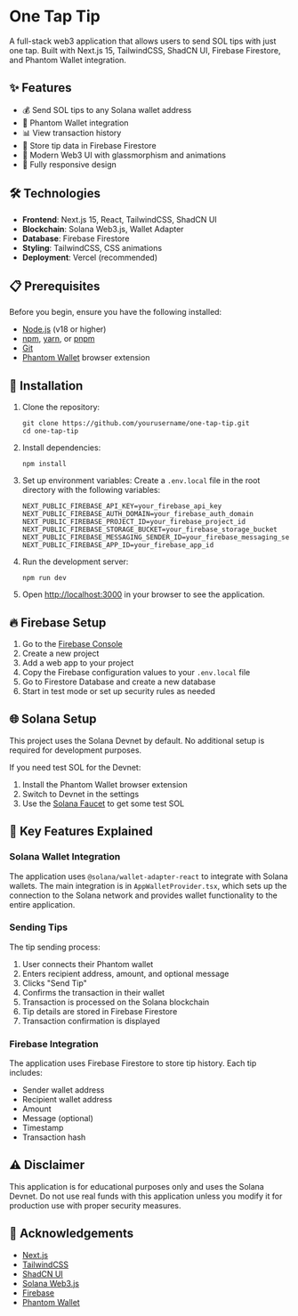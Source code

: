# One Tap Tip

A full-stack web3 application that allows users to send SOL tips with just one tap. Built with Next.js 15, TailwindCSS, ShadCN UI, Firebase Firestore, and Phantom Wallet integration.

## ✨ Features

- 💰 Send SOL tips to any Solana wallet address
- 👛 Phantom Wallet integration
- 📊 View transaction history
- 💾 Store tip data in Firebase Firestore
- 🎨 Modern Web3 UI with glassmorphism and animations
- 📱 Fully responsive design

## 🛠️ Technologies

- **Frontend**: Next.js 15, React, TailwindCSS, ShadCN UI
- **Blockchain**: Solana Web3.js, Wallet Adapter
- **Database**: Firebase Firestore
- **Styling**: TailwindCSS, CSS animations
- **Deployment**: Vercel (recommended)

## 📋 Prerequisites

Before you begin, ensure you have the following installed:

- [Node.js](https://nodejs.org/) (v18 or higher)
- [npm](https://www.npmjs.com/), [yarn](https://yarnpkg.com/), or [pnpm](https://pnpm.io/)
- [Git](https://git-scm.com/)
- [Phantom Wallet](https://phantom.app/) browser extension

## 🚀 Installation

1. Clone the repository:
   ```
   git clone https://github.com/yourusername/one-tap-tip.git
   cd one-tap-tip
   ```

2. Install dependencies:
   ```
   npm install
   ```

3. Set up environment variables:
   Create a `.env.local` file in the root directory with the following variables:
   ```
   NEXT_PUBLIC_FIREBASE_API_KEY=your_firebase_api_key
   NEXT_PUBLIC_FIREBASE_AUTH_DOMAIN=your_firebase_auth_domain
   NEXT_PUBLIC_FIREBASE_PROJECT_ID=your_firebase_project_id
   NEXT_PUBLIC_FIREBASE_STORAGE_BUCKET=your_firebase_storage_bucket
   NEXT_PUBLIC_FIREBASE_MESSAGING_SENDER_ID=your_firebase_messaging_sender_id
   NEXT_PUBLIC_FIREBASE_APP_ID=your_firebase_app_id
   ```

4. Run the development server:
   ```
   npm run dev
   ```

5. Open [http://localhost:3000](http://localhost:3000) in your browser to see the application.

## 🔥 Firebase Setup

1. Go to the [Firebase Console](https://console.firebase.google.com/)
2. Create a new project
3. Add a web app to your project
4. Copy the Firebase configuration values to your `.env.local` file
5. Go to Firestore Database and create a new database
6. Start in test mode or set up security rules as needed

## 🌐 Solana Setup

This project uses the Solana Devnet by default. No additional setup is required for development purposes.

If you need test SOL for the Devnet:

1. Install the Phantom Wallet browser extension
2. Switch to Devnet in the settings
3. Use the [Solana Faucet](https://faucet.solana.com/) to get some test SOL

## 🔑 Key Features Explained

### Solana Wallet Integration

The application uses `@solana/wallet-adapter-react` to integrate with Solana wallets. The main integration is in `AppWalletProvider.tsx`, which sets up the connection to the Solana network and provides wallet functionality to the entire application.

### Sending Tips

The tip sending process:

1. User connects their Phantom wallet
2. Enters recipient address, amount, and optional message
3. Clicks "Send Tip"
4. Confirms the transaction in their wallet
5. Transaction is processed on the Solana blockchain
6. Tip details are stored in Firebase Firestore
7. Transaction confirmation is displayed

### Firebase Integration

The application uses Firebase Firestore to store tip history. Each tip includes:

- Sender wallet address
- Recipient wallet address
- Amount
- Message (optional)
- Timestamp
- Transaction hash

## ⚠️ Disclaimer

This application is for educational purposes only and uses the Solana Devnet. Do not use real funds with this application unless you modify it for production use with proper security measures.

## 🙏 Acknowledgements

- [Next.js](https://nextjs.org/)
- [TailwindCSS](https://tailwindcss.com/)
- [ShadCN UI](https://ui.shadcn.com/)
- [Solana Web3.js](https://solana-labs.github.io/solana-web3.js/)
- [Firebase](https://firebase.google.com/)
- [Phantom Wallet](https://phantom.app/)
